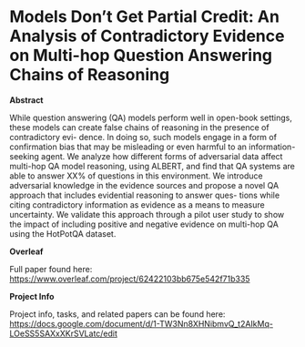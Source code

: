 # Models Don’t Get Partial Credit: An Analysis of Contradictory Evidence on Multi-hop Question Answering Chains of Reasoning

**Abstract**

While question answering (QA) models perform well in open-book settings, these
models can create false chains of reasoning in the presence of contradictory evi-
dence. In doing so, such models engage in a form of confirmation bias that may
be misleading or even harmful to an information-seeking agent. We analyze how
different forms of adversarial data affect multi-hop QA model reasoning, using
ALBERT, and find that QA systems are able to answer XX% of questions in this
environment. We introduce adversarial knowledge in the evidence sources and
propose a novel QA approach that includes evidential reasoning to answer ques-
tions while citing contradictory information as evidence as a means to measure
uncertainty. We validate this approach through a pilot user study to show the impact
of including positive and negative evidence on multi-hop QA using the HotPotQA
dataset.

**Overleaf**

Full paper found here: https://www.overleaf.com/project/62422103bb675e542f71b335

**Project Info**

Project info, tasks, and related papers can be found here: https://docs.google.com/document/d/1-TW3Nn8XHNibmvQ_t2AIkMq-LOeSS5SAXxXKrSVLatc/edit
